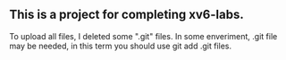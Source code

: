 ## This is a project for completing xv6-labs.
To upload all files, I deleted some ".git" files. In some enveriment, .git file may be needed, in this term you should use git add .git files.
